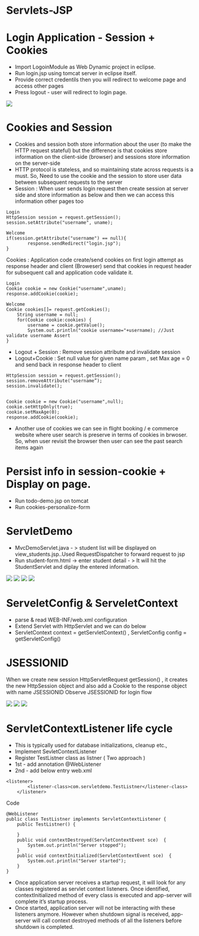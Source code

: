 # Servlets-JSP
# Login Application - Session + Cookies

- Import LogoinModule as Web Dynamic project in eclipse. 
- Run login.jsp using tomcat server in eclipse itself.
- Provide correct credentils then you will redirect to welcome page and access other pages
- Press logout - user will redirect to login page.

![](/screenshots/Loginflow.jpg)

# Cookies and Session

- Cookies and session both store information about the user (to make the HTTP request stateful) but the difference is that cookies store information on the client-side (browser) and sessions store information on the server-side
- HTTP protocol is stateless, and so maintaining state across requests is a must. So, Need to use the cookie and the session to store user data between subsequent requests to the server
- Session : When user sends login request then create session at server side and store information as below and then we can access this information other pages too
```
Login
HttpSession session = request.getSession();
session.setAttribute("username", uname);

Welcome
if(session.getAttribute("username") == null){
 		response.sendRedirect("login.jsp");
}
```

Cookies : Application code create/send cookies on first login attempt as response header and client (Broweser) send that cookies in request header for subsequent call and application code validate it.

```
Login
Cookie cookie = new Cookie("username",uname);
response.addCookie(cookie);

Welcome
Cookie cookies[]= request.getCookies();
 	String username = null;
 	for(Cookie cookie:cookies) {
 		username = cookie.getValue();
 		System.out.println("cookie username="+username); //Just validate username Assert
}
```

- Logout + Session : Remove session attribute and invalidate session 
- Logout+Cookie : Set null value for given name param , set Max age = 0 and send back in response header to client

```
HttpSession session = request.getSession();
session.removeAttribute("username”);
session.invalidate();


Cookie cookie = new Cookie("username",null);
cookie.setHttpOnly(true);
cookie.setMaxAge(0);
response.addCookie(cookie);
```

- Another use of cookies we can see in flight booking / e commerce website where user search is preserve in terms of cookies in brwoser. So, when user revisit the browser
then user can see the past search items again 


# Persist info in session-cookie + Display on page.
- Run todo-demo.jsp on tomcat
- Run cookies-personalize-form 

# ServletDemo

- MvcDemoServlet.java - > student list will be displayed on view_students.jsp..Used RequestDispatcher to forward request to jsp
- Run student-form.html -> enter student detail - > It will hit the StudentServlet and diplay the entered information.

![](/screenshots/doGet.jpg)
![](/screenshots/doGet_1.jpg)
![](/screenshots/doPost.jpg)
![](/screenshots/doPost_1.jpg)


# ServeletConfig & ServeletContext
- parse & read WEB-INF/web.xml configuration 
- Extend Servlet with HttpServlet and we can do below
- ServletContext context = getServletContext() , ServletConfig config = getServletConfig()



# JSESSIONID 

When we create new session HttpServletRequest getSession() , it creates the new HttpSession object and also add a Cookie to the response object with name JSESSIONID
Observe JSESSIONID for login flow 

![](/screenshots/open_login_page.jpg)
![](/screenshots/land-welcome.jpg)
![](/screenshots/logout-redirect-to-login.jpg)

# ServletContextListener life cycle 

- This is typically used for database initializations, cleanup etc.,
- Implement SevletContextListener
- Register TestListner class as listner  ( Two approach )
- 1st - add annotation @WebListener
- 2nd - add below entry web.xml
```
<listener>
        <listener-class>com.servletdemo.TestListner</listener-class>
    </listener>
```

Code 
```
@WebListener
public class TestListner implements ServletContextListener {
    public TestListner() {
        
    }
 	public void contextDestroyed(ServletContextEvent sce)  { 
    	System.out.println("Server stopped");
    }
 	public void contextInitialized(ServletContextEvent sce)  { 
    	System.out.println("Server started");
    }
}
```

- Once application server receives a startup request, it will look for any classes registered as servlet context listeners. Once identified, contextInitialized method of every class is executed and app-server will complete it’s startup process.
- Once started, application server will not be interacting with these listeners anymore. However when shutdown signal is received, app-server will call context destroyed methods of all the listeners before shutdown is completed.









